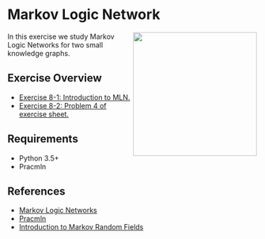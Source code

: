 # Markov Logic Network

<img align="right" src="http://sda.cs.uni-bonn.de/wp-content/uploads/2017/10/Smart-Data-Analytics.png" width="250px" />

In this exercise we study Markov Logic Networks for two small knowledge graphs. 


## Exercise Overview 
* [Exercise 8-1: Introduction to MLN.](https://github.com/SmartDataAnalytics/Knowledge-Graph-Analysis-Programming-Exercises/blob/master/Exercise_07/StructuredE.ipynb)
* [Exercise 8-2: Problem 4 of exercise sheet.](https://github.com/SmartDataAnalytics/Knowledge-Graph-Analysis-Programming-Exercises/blob/master/Exercise_07/TransE.ipynb)

## Requirements
* Python 3.5+
* Pracmln

## References
* [Markov Logic Networks](https://homes.cs.washington.edu/~pedrod/papers/mlj05.pdf)
* [Pracmln](http://www.pracmln.org/)
* [Introduction to Markov Random Fields](https://mitpress.mit.edu/sites/default/files/titles/content/9780262015776_sch_0001.pdf)